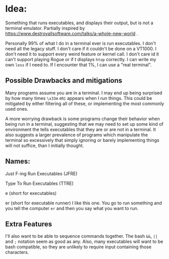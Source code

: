 # Idea:

Something that runs executables, and displays their output, but is not a terminal emulator. Partially inspired by https://www.destroyallsoftware.com/talks/a-whole-new-world .

Personally 99% of what I do in a terminal ever is run executables. I don't need all the legacy stuff. I don't care if it couldn't be done on a VT1000. I don't need it to support every weird feature or kernel call. I don't care id it can't support playing Rogue or if t displays `htop` correctly. I can write my own `less` if I need to. If I encounter that 1%, I can use a "real terminal".

## Possible Drawbacks and mitigations
Many programs assume you are in a terminal. I may end up being surprised by how many times `\x33m` etc appears when I run things. This could be mitigated by either filtering all of these, or implementing the most commonly used ones.

A more worrying drawback is some programs change their behavior when being run in a terminal, suggesting that we may need to set up some kind of environment the tells executables that they are or are not in a terminal. It also suggests a larger prevalence of programs which manipulate the terminal so excessively that simply ignoring or barely implementing things will not suffice, than I initially thought.

## Names:

Just F-ing Run Executables (JFRE)

Type To Run Executables (TTRE)

e (short for executables)

er (short for executable runner)
    I like this one. You go to run something and you tell the computer `er` and then you say what you want to run.

## Extra Features

I'll also want to be able to sequence commands together. The bash `&&`, `||` and `;` notation seem as good as any. Also, many executables will want to be bash compatible, so they are unlikely to require input containing those characters. 

